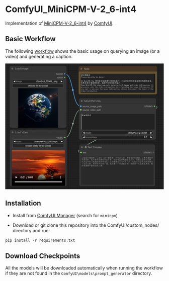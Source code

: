 # ComfyUI_MiniCPM-V-2_6-int4

Implementation of [MiniCPM-V-2_6-int4](https://github.com/OpenBMB/MiniCPM-V) by [ComfyUI](https://github.com/comfyanonymous/ComfyUI).

## Basic Workflow

The following [workflow](examples/workflow.json) shows the basic usage on querying an image (or a video)  and generating a caption.

![workflow preview](examples/workflow.png)

## Installation

- Install from [ComfyUI Manager](https://github.com/ltdrdata/ComfyUI-Manager) (search for `minicpm`)

- Download or git clone this repository into the ComfyUI/custom_nodes/ directory and run:

```python
pip install -r requirements.txt
```

## Download Checkpoints

All the models will be downloaded automatically when running the workflow if they are not found in the `ComfyUI\models\prompt_generator` directory.
